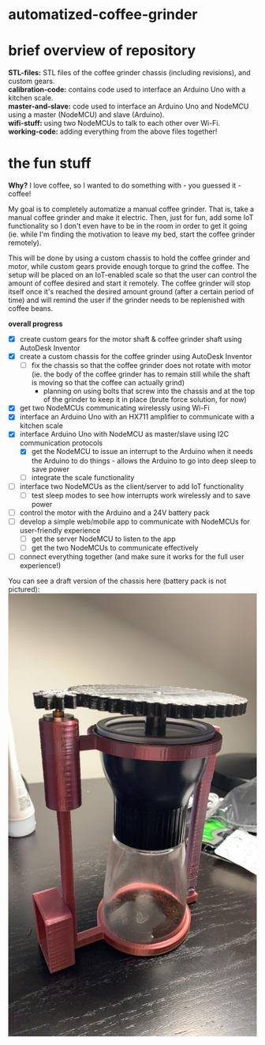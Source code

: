 # automatized-coffee-grinder

# brief overview of repository
**STL-files:** STL files of the coffee grinder chassis (including revisions), and custom gears.  
**calibration-code:** contains code used to interface an Arduino Uno with a kitchen scale.  
**master-and-slave:** code used to interface an Arduino Uno and NodeMCU using a master (NodeMCU) and slave (Arduino).  
**wifi-stuff:** using two NodeMCUs to talk to each other over Wi-Fi.  
**working-code:** adding everything from the above files together!  

# the fun stuff
**Why?** I love coffee, so I wanted to do something with - you guessed it - coffee!   

My goal is to completely automatize a manual coffee grinder. That is, take a manual coffee grinder and make it electric. Then, just for fun, add some IoT functionality so I don't even have to be in the room in order to get it going (ie. while I'm finding the motivation to leave my bed, start the coffee grinder remotely).  

This will be done by using a custom chassis to hold the coffee grinder and motor, while custom gears provide enough torque to grind the coffee. The setup will be placed on an IoT-enabled scale so that the user can control the amount of coffee desired and start it remotely. The coffee grinder will stop itself once it's reached the desired amount ground (after a certain period of time) and will remind the user if the grinder needs to be replenished with coffee beans. 

**overall progress**
- [x] create custom gears for the motor shaft & coffee grinder shaft using AutoDesk Inventor 
- [x] create a custom chassis for the coffee grinder using AutoDesk Inventor 
  - [ ] fix the chassis so that the coffee grinder does not rotate with motor (ie. the body of the coffee grinder has to remain still while the shaft is moving so that the coffee can actually grind) 
    - planning on using bolts that screw into the chassis and at the top of the grinder to keep it in place (brute force solution, for now) 
- [x] get two NodeMCUs communicating wirelessly using Wi-Fi
- [x] interface an Arduino Uno with an HX711 amplifier to communicate with a kitchen scale 
- [x] interface Arduino Uno with NodeMCU as master/slave using I2C communication protocols 
  - [x] get the NodeMCU to issue an interrupt to the Arduino when it needs the Arduino to do things - allows the Arduino to go into deep sleep to save power 
  - [ ] integrate the scale functionality 
- [ ] interface two NodeMCUs as the client/server to add IoT functionality 
  - [ ] test sleep modes to see how interrupts work wirelessly and to save power 
- [ ] control the motor with the Arduino and a 24V battery pack 
- [ ] develop a simple web/mobile app to communicate with NodeMCUs for user-friendly experience 
  - [ ] get the server NodeMCU to listen to the app 
  - [ ] get the two NodeMCUs to communicate effectively 
- [ ] connect everything together (and make sure it works for the full user experience!)

You can see a draft version of the chassis here (battery pack is not pictured):  
![image test](STL-files/coffee-grinder.jpg)
